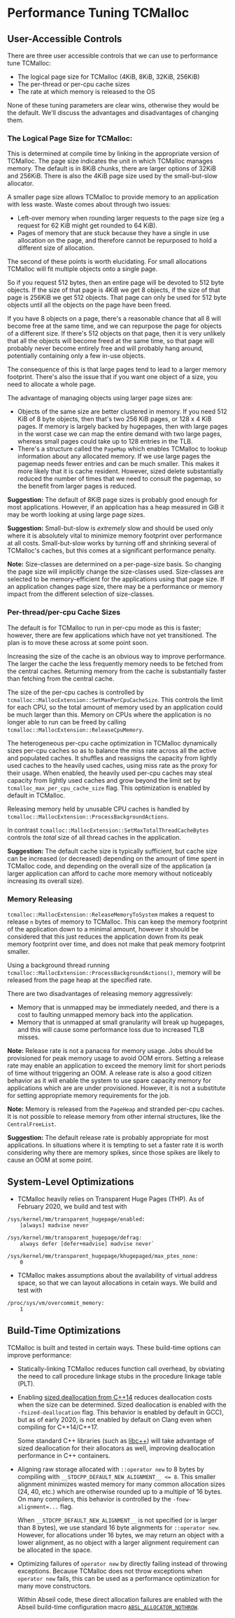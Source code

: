 # Performance Tuning TCMalloc

## User-Accessible Controls

There are three user accessible controls that we can use to performance tune
TCMalloc:

*   The logical page size for TCMalloc (4KiB, 8KiB, 32KiB, 256KiB)
*   The per-thread or per-cpu cache sizes
*   The rate at which memory is released to the OS

None of these tuning parameters are clear wins, otherwise they would be the
default. We'll discuss the advantages and disadvantages of changing them.

### The Logical Page Size for TCMalloc:

This is determined at compile time by linking in the appropriate version of
TCMalloc. The page size indicates the unit in which TCMalloc manages memory. The
default is in 8KiB chunks, there are larger options of 32KiB and 256KiB. There
is also the 4KiB page size used by the small-but-slow allocator.

A smaller page size allows TCMalloc to provide memory to an application with
less waste. Waste comes about through two issues:

*   Left-over memory when rounding larger requests to the page size (eg a
    request for 62 KiB might get rounded to 64 KiB).
*   Pages of memory that are stuck because they have a single in use allocation
    on the page, and therefore cannot be repurposed to hold a different size of
    allocation.

The second of these points is worth elucidating. For small allocations TCMalloc
will fit multiple objects onto a single page.

So if you request 512 bytes, then an entire page will be devoted to 512 byte
objects. If the size of that page is 4KiB we get 8 objects, if the size of that
page is 256KiB we get 512 objects. That page can only be used for 512 byte
objects until all the objects on the page have been freed.

If you have 8 objects on a page, there's a reasonable chance that all 8 will
become free at the same time, and we can repurpose the page for objects of a
different size. If there's 512 objects on that page, then it is very unlikely
that all the objects will become freed at the same time, so that page will
probably never become entirely free and will probably hang around, potentially
containing only a few in-use objects.

The consequence of this is that large pages tend to lead to a larger memory
footprint. There's also the issue that if you want one object of a size, you
need to allocate a whole page.

The advantage of managing objects using larger page sizes are:

*   Objects of the same size are better clustered in memory. If you need 512 KiB
    of 8 byte objects, then that's two 256 KiB pages, or 128 x 4 KiB pages. If
    memory is largely backed by hugepages, then with large pages in the worst
    case we can map the entire demand with two large pages, whereas small pages
    could take up to 128 entries in the TLB.
*   There's a structure called the `PageMap` which enables TCMalloc to lookup
    information about any allocated memory. If we use large pages the pagemap
    needs fewer entries and can be much smaller. This makes it more likely that
    it is cache resident. However, sized delete substantially reduced the number
    of times that we need to consult the pagemap, so the benefit from larger
    pages is reduced.

**Suggestion:** The default of 8KiB page sizes is probably good enough for most
applications. However, if an application has a heap measured in GiB it may be
worth looking at using large page sizes.

**Suggestion:** Small-but-slow is *extremely* slow and should be used only where
it is absolutely vital to minimize memory footprint over performance at all
costs. Small-but-slow works by turning off and shrinking several of TCMalloc's
caches, but this comes at a significant performance penalty.

**Note:** Size-classes are determined on a per-page-size basis. So changing the
page size will implicitly change the size-classes used. Size-classes are
selected to be memory-efficient for the applications using that page size. If an
application changes page size, there may be a performance or memory impact from
the different selection of size-classes.

### Per-thread/per-cpu Cache Sizes

The default is for TCMalloc to run in per-cpu mode as this is faster; however,
there are few applications which have not yet transitioned. The plan is to move
these across at some point soon.

Increasing the size of the cache is an obvious way to improve performance. The
larger the cache the less frequently memory needs to be fetched from the central
caches. Returning memory from the cache is substantially faster than fetching
from the central cache.

The size of the per-cpu caches is controlled by
`tcmalloc::MallocExtension::SetMaxPerCpuCacheSize`. This controls the limit for
each CPU, so the total amount of memory used by an application could be much larger
than this. Memory on CPUs where the application is no longer able to run can be
freed by calling `tcmalloc::MallocExtension::ReleaseCpuMemory`.

The heterogeneous per-cpu cache optimization in TCMalloc dynamically sizes
per-cpu caches so as to balance the miss rate across all the active and
populated caches. It shuffles and reassigns the capacity from lightly used
caches to the heavily used caches, using miss rate as the proxy for their usage.
When enabled, the heavily used per-cpu caches may steal capacity from lightly
used caches and grow beyond the limit set by `tcmalloc_max_per_cpu_cache_size`
flag. This optimization is enabled by default in TCMalloc.

Releasing memory held by unusable CPU caches is handled by
`tcmalloc::MallocExtension::ProcessBackgroundActions`.

In contrast `tcmalloc::MallocExtension::SetMaxTotalThreadCacheBytes` controls
the *total* size of all thread caches in the application.

**Suggestion:** The default cache size is typically sufficient, but cache size
can be increased (or decreased) depending on the amount of time spent in
TCMalloc code, and depending on the overall size of the application (a larger
application can afford to cache more memory without noticeably increasing its
overall size).

### Memory Releasing

`tcmalloc::MallocExtension::ReleaseMemoryToSystem` makes a request to release
`n` bytes of memory to TCMalloc. This can keep the memory footprint of the
application down to a minimal amount, however it should be considered that this
just reduces the application down from its peak memory footprint over time, and
does not make that peak memory footprint smaller.

Using a background thread running
`tcmalloc::MallocExtension::ProcessBackgroundActions()`, memory will be released
from the page heap at the specified rate.

There are two disadvantages of releasing memory aggressively:

*   Memory that is unmapped may be immediately needed, and there is a cost to
    faulting unmapped memory back into the application.
*   Memory that is unmapped at small granularity will break up hugepages, and
    this will cause some performance loss due to increased TLB misses.

**Note:** Release rate is not a panacea for memory usage. Jobs should be
provisioned for peak memory usage to avoid OOM errors. Setting a release rate
may enable an application to exceed the memory limit for short periods of time
without triggering an OOM. A release rate is also a good citizen behavior as it
will enable the system to use spare capacity memory for applications which are
are under provisioned. However, it is not a substitute for setting appropriate
memory requirements for the job.

**Note:** Memory is released from the `PageHeap` and stranded per-cpu caches. It
is not possible to release memory from other internal structures, like the
`CentralFreeList`.

**Suggestion:** The default release rate is probably appropriate for most
applications. In situations where it is tempting to set a faster rate it is
worth considering why there are memory spikes, since those spikes are likely to
cause an OOM at some point.

## System-Level Optimizations

*   TCMalloc heavily relies on Transparent Huge Pages (THP). As of February
    2020, we build and test with

```
/sys/kernel/mm/transparent_hugepage/enabled:
    [always] madvise never

/sys/kernel/mm/transparent_hugepage/defrag:
    always defer [defer+madvise] madvise never`

/sys/kernel/mm/transparent_hugepage/khugepaged/max_ptes_none:
    0
```

*   TCMalloc makes assumptions about the availability of virtual address space,
    so that we can layout allocations in cetain ways. We build and test with

```
/proc/sys/vm/overcommit_memory:
    1
```

## Build-Time Optimizations

TCMalloc is built and tested in certain ways. These build-time options can
improve performance:

*   Statically-linking TCMalloc reduces function call overhead, by obviating the
    need to call procedure linkage stubs in the procedure linkage table (PLT).
*   Enabling
    [sized deallocation from C++14](http://www.open-std.org/jtc1/sc22/wg21/docs/papers/2013/n3778.html)
    reduces deallocation costs when the size can be determined. Sized
    deallocation is enabled with the `-fsized-deallocation` flag. This behavior
    is enabled by default in GCC), but as of early 2020, is not enabled by
    default on Clang even when compiling for C++14/C++17.

    Some standard C++ libraries (such as
    [libc++](https://reviews.llvm.org/rCXX345214)) will take advantage of sized
    deallocation for their allocators as well, improving deallocation
    performance in C++ containers.

*   Aligning raw storage allocated with `::operator new` to 8 bytes by compiling
    with `__STDCPP_DEFAULT_NEW_ALIGNMENT__ <= 8`. This smaller alignment
    minimizes wasted memory for many common allocation sizes (24, 40, etc.)
    which are otherwise rounded up to a multiple of 16 bytes. On many compilers,
    this behavior is controlled by the `-fnew-alignment=...` flag.

    When `__STDCPP_DEFAULT_NEW_ALIGNMENT__` is not specified (or is larger than
    8 bytes), we use standard 16 byte alignments for `::operator new`. However,
    for allocations under 16 bytes, we may return an object with a lower
    alignment, as no object with a larger alignment requirement can be allocated
    in the space.

*   Optimizing failures of `operator new` by directly failing instead of
    throwing exceptions. Because TCMalloc does not throw exceptions when
    `operator new` fails, this can be used as a performance optimization for
    many move constructors.

    Within Abseil code, these direct allocation failures are enabled with the
    Abseil build-time configuration macro
    [`ABSL_ALLOCATOR_NOTHROW`](https://abseil.io/docs/cpp/guides/base#abseil-exception-policy).
